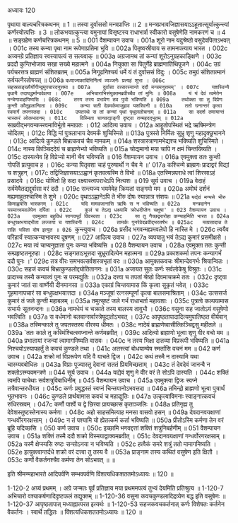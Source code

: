 अध्यायः 120

पृथाया बाल्यचरित्रकथनम् ॥ 1 ॥ तस्या दुर्वाससो मन्त्रप्राप्तिः ॥ 2 ॥ मन्त्रप्रभावजिज्ञासयाऽऽहूतात्सूर्यात्कुन्त्यां कर्णस्योत्पत्तिः ॥ 3 ॥ लोकभयात्कुन्त्या यमुनायां विसृष्टस्य राधाभर्त्रा स्वीकारो वसुषेणेति नामकरणं च ॥ 4 ॥ सङ्ग्रहेण कर्णचरित्रकथनम् ॥ 5 ॥
001	वैशम्पायन उवाच ।
001a	शूरो नाम यदुश्रेष्ठो वसुदेवपिताऽभवत् ।
001c	तस्य कन्या पृथा नाम रूपेणाप्रतिमा भुवि ॥
002a	पितृष्वस्रीयाय स तामनपत्याय भारत ।
002c	अग्र्यमग्रे प्रतिज्ञाय स्वस्यापत्यं स सत्यवाक् ॥
003a	अग्रजामथ तां कन्यां शूरोऽनुग्रहकाङ्क्षिणे ।
003c	प्रददौ कुन्तिभोजाय सखा सख्ये महात्मने ॥
004a	नियुक्ता सा पितुर्गेहे ब्राह्मणातिथिपूजने ।
004c	उग्रं पर्यचरत्तत्र ब्राह्मणं संशितब्रतम् ॥
005a	निगूढनिश्चयं धर्मे यं तं दुर्वाससं विदुः ।
005c	तमुग्रं संशितात्मानं सर्वयत्नैरतोषयत् ॥
006a	`दध्याज्यकादिभिर्नित्यं व्यञ्जनैः प्रत्यहं शुभा ।
006c	सहस्रसङ्ख्यैर्योगीन्द्रमुपचारदनुत्तमा ॥
007a	दुर्वासा वत्सरस्यान्ते ददौ मन्त्रमनुत्तमम्' ।
007c	यशस्विन्यै पृथायै तदापद्धर्मान्ववेक्षया ।
007e	अभिचाराभिसंयुक्तमब्रवीच्चैव तां मुनिः ॥
008a	यं यं देवं त्वमेतेन मन्त्रेणावाहयिष्यसि ।
008c	तस्य तस्य प्रभावेण तव पुत्रो भविष्यति ॥
009a	तथोक्ता सा तु विप्रेण कुन्ती कौतूहलान्विता ।
009c	कन्या सती देवमर्कमाजुहाव यशस्विनी ॥
010a	ततो घनान्तरं कृत्वा स्वमार्गं तपनस्तदा ।
010c	उपतस्थे स तां कन्यां पृथां पृथुललोचनाम् ॥
011a	सा ददर्श तमायान्तं भास्करं लोकभावनम् ।
011c	विस्मिता चानवद्याङ्गी दृष्ट्वा तन्महदद्भुतम् ॥
012a	`साब्रवीद्भगवन्कस्त्वमाविर्भूतो ममाग्रतः ।
012	आदित्य उवाच ।
012a	आहूतोपस्थितं भद्रे ऋषिमन्त्रेण चोदितम् ।
012c	विद्धि मां पुत्रलाभाय देवमर्कं शुचिस्मिते ॥
013a	पुत्रस्ते निर्मितः सुभ्रु शृणु महादृक्छुभानने ।
013c	आदित्ये कुण्डले बिभ्रत्कवचं चैव मामकम् ॥
014a	शस्त्रास्त्राणामभेद्यश्च भविष्यति शुचिस्मिते ।
014c	नास्य किञ्चिददेयं च ब्राह्मणेभ्यो भविष्यति ॥
015a	चोद्यमानो मया चापि न क्षमं चिन्तयिष्यति ।
015c	दास्यत्येव हि विप्रेभ्यो मानी चैव भविष्यति ॥
016	वैशम्पायन उवाच ।
016a	एवमुक्ता ततः कुन्ती गोपतिं प्रत्युवाच ह ।
016c	कन्या पितृवशा चाहं पुरुषार्थो न चैव मे ॥'
017a	कश्चिन्मे ब्राह्मणः प्रादाद्वरं विद्यां च शत्रुहन् ।
017c	तद्विजिज्ञासयाऽऽह्वानं कृतवत्यस्मि ते विभो ॥
018a	एतस्मिन्नपराधे त्वां शिरसाऽहं प्रसादये ।
018c	योषितो हि सदा रक्ष्यास्त्वपराधेऽपि नित्यशः ॥
019	सूर्य उवाच ।
019a	वेदाहं सर्वमेवैतद्यद्दुर्वासा वरं ददौ ।
019c	सन्त्यज्य भयमेवेह क्रियतां सङ्गमो मम ॥
020a	अमोघं दर्शनं मह्यमाहूतश्चास्मि ते शुभे ।
020c	वृथाऽऽह्वानेऽपि ते भीरु दोषः स्यान्नात्र संशयः ॥
021a	`यद्येवं मन्यसे भीरु किमाह्वयसि भास्करम् ।
021c	यदि मामवजानासि ऋषिः स न भविष्यति ॥
022a	मन्त्रदानेन यस्मात्त्वमवलेपेन दर्पिता ।
022c	कुलं च तेऽद्य धक्ष्यामि क्रोधदीप्तेन चक्षुषा' ॥
023	वैशम्पायन उवाच ।
023a	एवमुक्ता बहुविधं सान्त्वपूर्वं विवस्वता ।
023c	सा तु नैच्छद्वरारोहा कन्याहमिति भारत ॥
024a	बन्धुपक्षभयाद्भीता लज्जया च यशस्विनी ।
024c	तामर्कः पुनरेवेदब्रवीद्भरतर्षभ ॥
025ac	मत्प्रसादान्न ते राज्ञि भविता दोष इत्युत ॥
026	`कुन्त्युवाच ।
026a	प्रसीद भगवन्मह्यमवलेपो हि नास्ति मे ।
026c	त्वयैव परिहार्यं स्यात्कन्याभावस्य दूषणम् ॥
027	आदित्य उवाच ।
027a	व्यपयातु भयं तेऽद्य कुमारं प्रसमीक्षसे ।
027c	मया त्वं चाप्यनुज्ञाता पुनः कन्या भविष्यसि ॥
028	वैशम्पायन उवाच ।
028a	एवमुक्ता ततः कुन्ती सम्प्रहृष्टतनूरुहा ।
028c	सङ्गताऽभूत्तदा सुभ्रूरादित्येन महात्मना ॥
029a	प्रकाशकर्मा तपनः कन्यागर्भं ददौ पुनः ।'
029c	तत्र वीरः समभवत्सर्वशस्त्रभृतां वरः ॥
030a	आमुक्तकवचः श्रीमान्देवगर्भः श्रियान्वितः ।
030c	सहजं कवचं बिभ्रत्कुण्डलोद्द्योतिताननः ॥
031a	अजायत सुतः कर्णः सर्वलोकेषु विश्रुतः ।
031c	प्रादाच्च तस्यै कन्यात्वं पुनः स परमद्युतिः ॥
032a	दत्त्वा च तपतां श्रेष्ठो दिवमाचक्रमे ततः ।
032c	दृष्ट्वा कुमारं जातं सा वार्ष्णेयी दीनमानसा ॥
033a	एकाग्रं चिन्तयामास किं कृत्वा सुकृतं भवेत् ।
033c	गूहमानापचारं सा बन्धुपक्षभयात्तदा ॥
034a	मञ्जूषां रत्नसम्पूर्णां कृत्वा बालसमाश्रिताम् ।
034c	उत्ससर्ज कुमारं तं जले कुन्ती महाबलम् ॥
035a	तमुत्सृष्टं जले गर्भं राधाभर्ता महायशाः ।
035c	पुत्रत्वे कल्पयामास सभार्यः सूतनन्दनः ॥
036a	नामधेयं च चक्राते तस्य बालस्य तावुभौ ।
036c	वसुना सह जातोऽयं वसुषेणो भवत्विति ॥
037a	स वर्धमानो बलवान्सर्वास्त्रेषूद्यतोऽभवत् ।
037c	आपृष्ठतापादादित्यमुपातिष्ठत वीर्यवान् ॥
038a	तस्मिन्काले तु जपतस्तस्य वीरस्य धीमतः ।
038c	नादेयं ब्राह्मणेष्वासीत्किञ्चिद्वसु महीतले ॥
039a	`ततः काले तु कस्मिंश्चित्स्वप्नान्ते कर्णमब्रवीत् ।
039c	आदित्यो ब्राह्मणो भूत्वा शृणु वीर वचो मम ॥
040a	प्रभातायां रजन्यां त्वामागमिष्यति वासवः ।
040c	न तस्य भिक्षा दातव्या विप्ररूपी भविष्यति ॥
041a	निश्चयोऽस्यापहर्तुं ते कवचं कुण्डले तथा ।
041c	अतस्त्वां बोधयाम्येष स्मर्तासि वचनं मम ॥
042	कर्ण उवाच ।
042a	शक्रो मां विप्ररूपेण यदि वै याचते द्विज ।
042c	कथं तस्मै न दास्यामि यथा चास्म्यवबोधितः ॥
043a	विप्राः पूज्यास्तु देवानां सततं प्रियमिच्छताम् ।
043c	तं देवदेवं जानन्वै न शक्तोऽस्म्यवमन्त्रणे ॥
044	सूर्य उवाच ।
044a	यद्येवं शृणु मे वीर वरं ते सोऽपि दास्यति ।
044c	शक्तिं त्वमपि याचेथाः सर्वशत्रुविबाधिनीम् ॥
045	वैशम्पायन उवाच ।
045a	एवमुक्त्वा द्विजः स्वप्ने तत्रैवान्तरधीयत ।
045c	कर्णः प्रबुद्धस्तं स्वप्नं चिन्तयानोऽभवत्तदा ॥
046a	तमिन्द्रो ब्राह्मणो भूत्वा पुत्रार्थं भूतभावनः ।
046c	कुण्डले प्रार्थयामास कवचं च महाद्युतिः ॥
047a	उत्कृत्याविमनाः स्वाङ्गात्कवचं रुधिरस्रवम् ।
047c	कर्णौ पार्श्वे च द्वे छित्त्वा प्रायच्छत्स कृताञ्जलिः ॥
048a	प्रतिगृह्य तु देवेशस्तुष्टस्तेनास्य कर्मणा ।
048c	अहो साहसमित्याह मनसा वासवो हसन् ॥
049a	देवदानवयक्षाणां गन्धर्वोरगरक्षसाम् ।
049c	न तं पश्यामि यो ह्येतत्कर्म कर्ता भविष्यति ॥
050a	प्रीतोऽस्मि कर्मणा तेन वरं ब्रूहि यदिच्छसि ।
050	कर्ण उवाच ।
050c	इच्छामि भगवद्दत्तां शक्तिं शत्रुनिबर्हणीम् ॥
051	वैशम्पायन उवाच ।
051a	शक्तिं तस्मै ददौ शक्रो विस्मयाद्वाक्यमब्रवीत् ।
051c	देवदानवयक्षाणां गन्धर्वोरगरक्षसाम् ॥
052a	यस्मै क्षेप्स्यसि रुष्टः सन्सोऽनया न भविष्यति ।
052c	हत्वैकं समरे शत्रुं ततो मामागमिष्यति ।
052e	इत्युक्त्वान्तर्दधे शक्रो वरं दत्त्वा तु तस्य वै ॥
053a	प्राङ्नाम तस्य कथितं वसुषेण इति क्षितौ ।
053c	कर्णो वैकर्तनश्चैव कर्मणा तेन सोऽभवत् ॥ ॥

इति श्रीमन्महाभारते आदिपर्वणि सम्भवपर्वणि विंशत्यधिकशततमोऽध्यायः ॥ 120 ॥

1-120-2 अग्र्यं प्रथमम् । अग्रे जन्मतः पूर्वं प्रतिज्ञाय मया प्रथममपत्यं तुभ्यं देयमिति प्रतिश्रुत्य ॥ 1-120-7 अभिचारो वश्याकर्षणादिदृष्टफलं तद्युक्तम् ॥ 1-120-36 वसुना कवचकुण्डलादिद्रव्येण बद्ध इति वसुषेणः ॥ 1-120-37 आपृष्ठतापात् मध्याह्नात्परत इत्यर्थः ॥ 1-120-53 सहजकवचकर्तनात् कर्णः विशेषतः कर्तनेन वैकर्तनः । स्वार्थे तद्धितः ॥ विंशत्यधिकशततमोऽध्यायः ॥ 120 ॥
